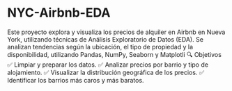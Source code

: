 # NYC-Airbnb-EDA
Este proyecto explora y visualiza los precios de alquiler en Airbnb en Nueva York, utilizando técnicas de Análisis Exploratorio de Datos (EDA). Se analizan tendencias según la ubicación, el tipo de propiedad y la disponibilidad, utilizando Pandas, NumPy, Seaborn y Matplotli
🔍 Objetivos
✅ Limpiar y preparar los datos.
✅ Analizar precios por barrio y tipo de alojamiento.
✅ Visualizar la distribución geográfica de los precios.
✅ Identificar los barrios más caros y más baratos.
